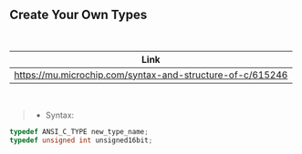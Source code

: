 ## Create Your Own Types

<br />

| Link |
| ---- |
| https://mu.microchip.com/syntax-and-structure-of-c/615246 |

<br />

> - Syntax:

```c
typedef ANSI_C_TYPE new_type_name;
typedef unsigned int unsigned16bit;
```
